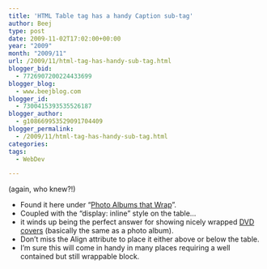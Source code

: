 ```yaml
---
title: 'HTML Table tag has a handy Caption sub-tag'
author: Beej
type: post
date: 2009-11-02T17:02:00+00:00
year: "2009"
month: "2009/11"
url: /2009/11/html-tag-has-handy-sub-tag.html
blogger_bid:
  - 7726907200224433699
blogger_blog:
  - www.beejblog.com
blogger_id:
  - 7300415393535526187
blogger_author:
  - g108669953529091704409
blogger_permalink:
  - /2009/11/html-tag-has-handy-sub-tag.html
categories:
tags:
  - WebDev

---
```

(again, who knew?!) 

  * Found it here under “<a href="https://puzzling.org/computing/help/html/inline" target="_blank">Photo Albums that Wrap</a>”.
  * Coupled with the “display: inline” style on the table…
  * it winds up being the perfect answer for showing nicely wrapped <a href="/2009/11/good-movies.html" target="_blank">DVD covers</a> (basically the same as a photo album).
  * Don’t miss the Align attribute to place it either above or below the table.
  * I’m sure this will come in handy in many places requiring a well contained but still wrappable block.
